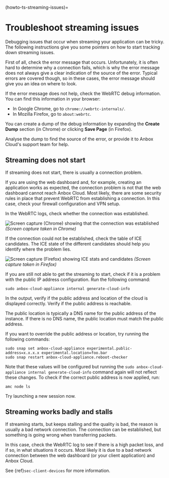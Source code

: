 (howto-ts-streaming-issues)=
# Troubleshoot streaming issues

Debugging issues that occur when streaming your application can be tricky. The following instructions give you some pointers on how to start tracking down streaming issues.

First of all, check the error message that occurs. Unfortunately, it is often hard to determine why a connection fails, which is why the error message does not always give a clear indication of the source of the error. Typical errors are covered though, so in these cases, the error message should give you an idea on where to look.

If the error message does not help, check the WebRTC debug information. You can find this information in your browser:

- In Google Chrome, go to `chrome://webrtc-internals/`.
- In Mozilla Firefox, go to `about:webrtc`.

You can create a dump of the debug information by expanding the **Create Dump** section (in Chrome) or clicking **Save Page** (in Firefox).

Analyse the dump to find the source of the error, or provide it to Anbox Cloud's support team for help.

## Streaming does not start

If streaming does not start, there is usually a connection problem.

If you are using the web dashboard and, for example, creating an application works as expected, the connection problem is not that the web dashboard cannot reach Anbox Cloud. Most likely, there are some security rules in place that prevent WebRTC from establishing a connection. In this case, check your firewall configuration and VPN setup.

In the WebRTC logs, check whether the connection was established.

![Screen capture (Chrome) showing that the connection was established](https://assets.ubuntu.com/v1/f80697ef-stream_webrtc-connected.png)
*(Screen capture taken in Chrome)*
<br/>

If the connection could not be established, check the table of ICE candidates. The ICE state of the different candidates should help you identify where the problem lies.

![Screen capture (Firefox) showing ICE stats and candidates](https://assets.ubuntu.com/v1/4bc262ee-stream_webrtc-candidates.png)
*(Screen capture taken in Firefox)*

If you are still not able to get the streaming to start, check if it is a problem with the public IP address configuration. Run the following command:

    sudo anbox-cloud-appliance internal generate-cloud-info

In the output, verify if the public address and location of the cloud is displayed correctly. Verify if the public address is reachable.

The public location is typically a DNS name for the public address of the instance. If there is no DNS name, the public location must match the public address.

If you want to override the public address or location, try running the following commands:

```
sudo snap set anbox-cloud-appliance experimental.public-address=x.x.x.x experimental.location=foo.bar
sudo snap restart anbox-cloud-appliance.reboot-checker
```

Note that these values will be configured but running the `sudo anbox-cloud-appliance internal generate-cloud-info` command again will not reflect these changes. To check if the correct public address is now applied, run:

    amc node ls

Try launching a new session now.

## Streaming works badly and stalls

If streaming starts, but keeps stalling and the quality is bad, the reason is usually a bad network connection. The connection can be established, but something is going wrong when transferring packets.

In this case, check the WebRTC log to see if there is a high packet loss, and if so, in what situations it occurs. Most likely it is due to a bad network connection between the web dashboard (or your client application) and Anbox Cloud.

See {ref}`sec-client-devices` for more information.
